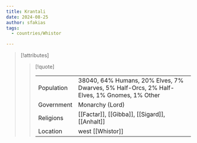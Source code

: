 ```yaml
---
title: Krantali
date: 2024-08-25
author: sfakias
tags:
  - countries/Whistor

---
```

> [!attributes]
> 
> > [!quote]
> >
> > | | |
> > | --- | --- |
> > | Population | 38040, 64% Humans, 20% Elves, 7% Dwarves, 5% Half-Orcs, 2% Half-Elves, 1% Gnomes, 1% Other |
> > | Government | Monarchy (Lord) |
> > | Religions | [[Factar]], [[Gibba]], [[Sigard]], [[Anhalt]] |
> > | Location | west [[Whistor]] |
